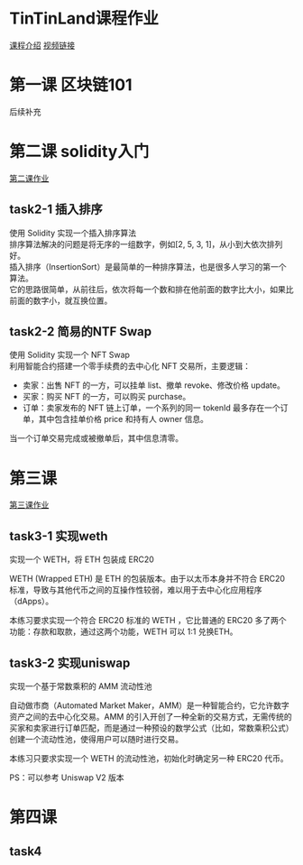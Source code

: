 # TinTinLand课程作业  
[课程介绍](https://attractive-spade-1e3.notion.site/3c55c15d535c43f7a236183af40cf76b)
[视频链接](https://www.youtube.com/playlist?list=PLCv99tqIzSwk25zjcb9tJo9RX2anLfPsN)

# 第一课  区块链101
后续补充

# 第二课  solidity入门  
[第二课作业](https://wj.qq.com/s2/15328895/mr9v/)
## task2-1 插入排序  
使用 Solidity 实现一个插入排序算法  
排序算法解决的问题是将无序的一组数字，例如[2, 5, 3, 1]，从小到大依次排列好。  
插入排序（InsertionSort）是最简单的一种排序算法，也是很多人学习的第一个算法。  
它的思路很简单，从前往后，依次将每一个数和排在他前面的数字比大小，如果比前面的数字小，就互换位置。  

## task2-2 简易的NTF Swap  
使用 Solidity 实现一个 NFT Swap  
利用智能合约搭建一个零手续费的去中心化 NFT 交易所，主要逻辑：  
- 卖家：出售 NFT 的一方，可以挂单 list、撤单 revoke、修改价格 update。  
- 买家：购买 NFT 的一方，可以购买 purchase。  
- 订单：卖家发布的 NFT 链上订单，一个系列的同一 tokenId 最多存在一个订单，其中包含挂单价格 price 和持有人 owner 信息。

当一个订单交易完成或被撤单后，其中信息清零。  

# 第三课  
[第三课作业](https://wj.qq.com/s2/15368767/0g3d/)
## task3-1 实现weth  
实现一个 WETH，将 ETH 包装成 ERC20

WETH (Wrapped ETH) 是 ETH 的包装版本。由于以太币本身并不符合 ERC20 标准，导致与其他代币之间的互操作性较弱，难以用于去中心化应用程序（dApps）。

本练习要求实现一个符合 ERC20 标准的 WETH ，它比普通的 ERC20 多了两个功能：存款和取款，通过这两个功能，WETH 可以 1:1 兑换ETH。

## task3-2 实现uniswap  
实现一个基于常数乘积的 AMM 流动性池

自动做市商（Automated Market Maker，AMM）是一种智能合约，它允许数字资产之间的去中心化交易。AMM 的引入开创了一种全新的交易方式，无需传统的买家和卖家进行订单匹配，而是通过一种预设的数学公式（比如，常数乘积公式）创建一个流动性池，使得用户可以随时进行交易。

本练习只要求实现一个 WETH 的流动性池，初始化时确定另一种 ERC20 代币。

PS：可以参考 Uniswap V2 版本

# 第四课  
## task4  


